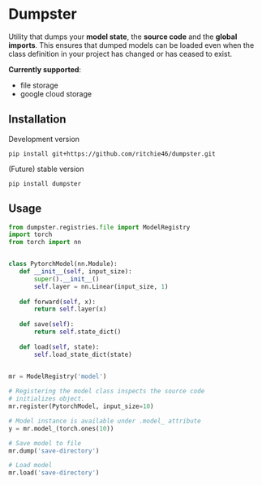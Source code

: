 # Dumpster

Utility that dumps your **model state**, the **source code** and the **global imports**. This ensures that dumped
models can be loaded even when the class definition in your project has changed or has ceased to exist.

**Currently supported**:
 * file storage
 * google cloud storage
 
 
## Installation

Development version

`pip install git+https://github.com/ritchie46/dumpster.git`

(Future) stable version

`pip install dumpster`
 
 ## Usage
 ```python
from dumpster.registries.file import ModelRegistry
import torch
from torch import nn


class PytorchModel(nn.Module):
    def __init__(self, input_size):
        super().__init__()
        self.layer = nn.Linear(input_size, 1)
    
    def forward(self, x):
        return self.layer(x)
        
    def save(self):
        return self.state_dict()
    
    def load(self, state):
        self.load_state_dict(state)
        

mr = ModelRegistry('model')

# Registering the model class inspects the source code 
# initializes object.
mr.register(PytorchModel, input_size=10)

# Model instance is available under .model_ attribute
y = mr.model_(torch.ones(10))

# Save model to file
mr.dump('save-directory')

# Load model
mr.load('save-directory')
```